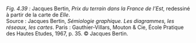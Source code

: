 *Fig. 4.39 :* Jacques Bertin, *Prix du terrain dans la France de l’Est*, redessiné à partir de la carte de *Elle*.  
Source : Jacques Bertin, *Sémiologie graphique. Les diagrammes, les réseaux, les cartes*. Paris : Gauthier-Villars, Mouton & Cie, École Pratique des Hautes Etudes, 1967, p. 35. © Jacques Bertin.